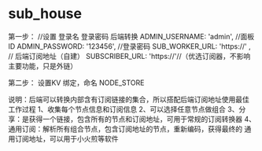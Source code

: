 # sub_house

第一步：
//设置 登录名 登录密码 后端转换
    ADMIN_USERNAME: 'admin',           //面板ID
    ADMIN_PASSWORD: '123456',         //登录密码
    SUB_WORKER_URL: 'https://' , // 后端订阅地址（自建）
    SUBSCRIBER_URL: 'https://'//（优选订阅器，不影响主要功能，只是外链）


第二步：
设置KV 绑定，命名 NODE_STORE 

说明：后端可以转换内部含有订阅链接的集合，所以搭配后端订阅地址使用最佳
工作过程
1、收集每个节点信息和订阅信息
2、可以选择任意节点做组合
3、分享：是获得一个链接，包含所有的节点和订阅地址，可用于常规的订阅转换器
4、通用订阅：解析所有组合节点，包含订阅地址的节点，重新编码，获得最终的 通用订阅地址，可以用于小火煎等软件
